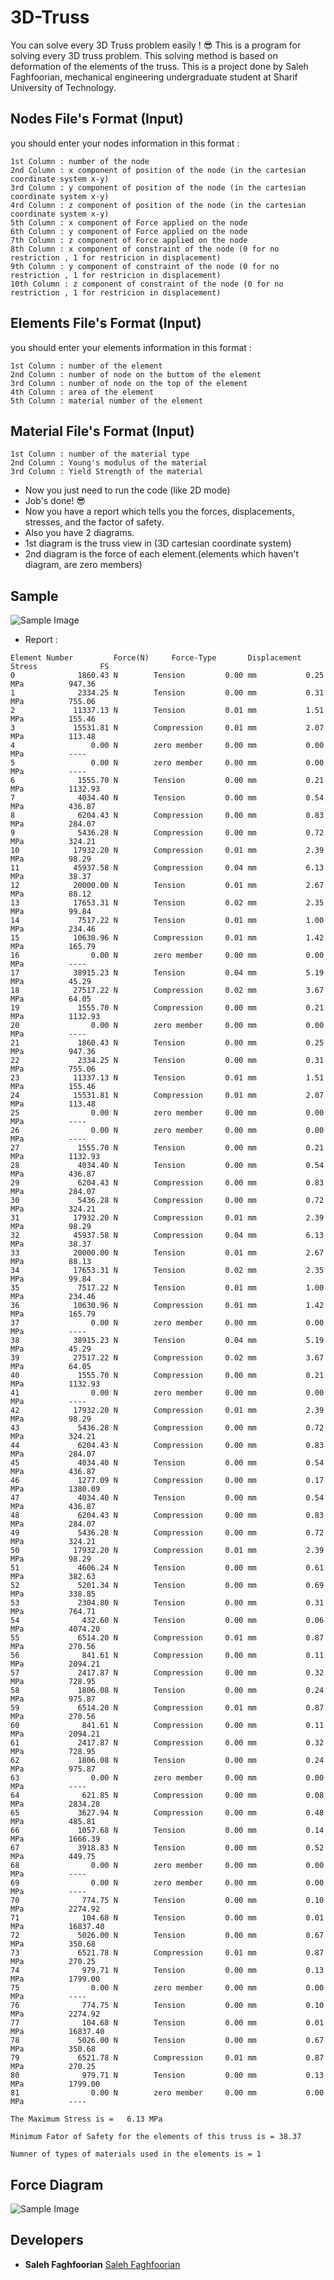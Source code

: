 # 3D-Truss
You can solve every 3D Truss problem easily ! :sunglasses:
This is a program for solving every 3D truss problem. This solving method is based on deformation of the elements of the truss.
This is a project done by Saleh Faghfoorian, mechanical engineering undergraduate student at Sharif University of Technology.

## Nodes File's Format (Input)
you should enter your nodes information in this format :
```
1st Column : number of the node
2nd Column : x component of position of the node (in the cartesian coordinate system x-y)
3rd Column : y component of position of the node (in the cartesian coordinate system x-y)
4rd Column : z component of position of the node (in the cartesian coordinate system x-y)
5th Column : x component of Force applied on the node
6th Column : y component of Force applied on the node
7th Column : z component of Force applied on the node
8th Column : x component of constraint of the node (0 for no restriction , 1 for restricion in displacement)
9th Column : y component of constraint of the node (0 for no restriction , 1 for restricion in displacement)
10th Column : z component of constraint of the node (0 for no restriction , 1 for restricion in displacement)
```
## Elements File's Format (Input)
you should enter your elements information in this format :
```
1st Column : number of the element
2nd Column : number of node on the buttom of the element
3rd Column : number of node on the top of the element
4th Column : area of the element
5th Column : material number of the element
```

## Material File's Format (Input)
```
1st Column : number of the material type
2nd Column : Young's modulus of the material
3rd Column : Yield Strength of the material
```
* Now you just need to run the code (like 2D mode)
* Job's done! :sunglasses:
* Now you have a report which tells you the forces, displacements, stresses, and the factor of safety.
* Also you have 2 diagrams.
* 1st diagram is the truss view in (3D cartesian coordinate system)
* 2nd diagram is the force of each element.(elements which haven't diagram, are zero members)


## Sample

![Sample Image](http://8upload.ir/uploads/f9008150.png)
* Report :
```
Element Number		   Force(N)		Force-Type	     Displacement	      Stress			  FS
0			   1860.43 N		Tension			0.00 mm		      0.25 MPa			947.36
1			   2334.25 N		Tension			0.00 mm		      0.31 MPa			755.06
2			  11337.13 N		Tension			0.01 mm		      1.51 MPa			155.46
3			  15531.81 N		Compression		0.01 mm		      2.07 MPa			113.48
4			      0.00 N		zero member		0.00 mm		      0.00 MPa			----		
5			      0.00 N		zero member		0.00 mm		      0.00 MPa			----		
6			   1555.70 N		Tension			0.00 mm		      0.21 MPa			1132.93
7			   4034.40 N		Tension			0.00 mm		      0.54 MPa			436.87
8			   6204.43 N		Compression		0.00 mm		      0.83 MPa			284.07
9			   5436.28 N		Compression		0.00 mm		      0.72 MPa			324.21
10			  17932.20 N		Compression		0.01 mm		      2.39 MPa			98.29
11			  45937.58 N		Compression		0.04 mm		      6.13 MPa			38.37
12			  20000.00 N		Tension			0.01 mm		      2.67 MPa			88.12
13			  17653.31 N		Tension			0.02 mm		      2.35 MPa			99.84
14			   7517.22 N		Tension			0.01 mm		      1.00 MPa			234.46
15			  10630.96 N		Compression		0.01 mm		      1.42 MPa			165.79
16			      0.00 N		zero member		0.00 mm		      0.00 MPa			----		
17			  38915.23 N		Tension			0.04 mm		      5.19 MPa			45.29
18			  27517.22 N		Compression		0.02 mm		      3.67 MPa			64.05
19			   1555.70 N		Compression		0.00 mm		      0.21 MPa			1132.93
20			      0.00 N		zero member		0.00 mm		      0.00 MPa			----		
21			   1860.43 N		Tension			0.00 mm		      0.25 MPa			947.36
22			   2334.25 N		Tension			0.00 mm		      0.31 MPa			755.06
23			  11337.13 N		Tension			0.01 mm		      1.51 MPa			155.46
24			  15531.81 N		Compression		0.01 mm		      2.07 MPa			113.48
25			      0.00 N		zero member		0.00 mm		      0.00 MPa			----		
26			      0.00 N		zero member		0.00 mm		      0.00 MPa			----		
27			   1555.70 N		Tension			0.00 mm		      0.21 MPa			1132.93
28			   4034.40 N		Tension			0.00 mm		      0.54 MPa			436.87
29			   6204.43 N		Compression		0.00 mm		      0.83 MPa			284.07
30			   5436.28 N		Compression		0.00 mm		      0.72 MPa			324.21
31			  17932.20 N		Compression		0.01 mm		      2.39 MPa			98.29
32			  45937.58 N		Compression		0.04 mm		      6.13 MPa			38.37
33			  20000.00 N		Tension			0.01 mm		      2.67 MPa			88.13
34			  17653.31 N		Tension			0.02 mm		      2.35 MPa			99.84
35			   7517.22 N		Tension			0.01 mm		      1.00 MPa			234.46
36			  10630.96 N		Compression		0.01 mm		      1.42 MPa			165.79
37			      0.00 N		zero member		0.00 mm		      0.00 MPa			----		
38			  38915.23 N		Tension			0.04 mm		      5.19 MPa			45.29
39			  27517.22 N		Compression		0.02 mm		      3.67 MPa			64.05
40			   1555.70 N		Compression		0.00 mm		      0.21 MPa			1132.93
41			      0.00 N		zero member		0.00 mm		      0.00 MPa			----		
42			  17932.20 N		Compression		0.01 mm		      2.39 MPa			98.29
43			   5436.28 N		Compression		0.00 mm		      0.72 MPa			324.21
44			   6204.43 N		Compression		0.00 mm		      0.83 MPa			284.07
45			   4034.40 N		Tension			0.00 mm		      0.54 MPa			436.87
46			   1277.09 N		Compression		0.00 mm		      0.17 MPa			1380.09
47			   4034.40 N		Tension			0.00 mm		      0.54 MPa			436.87
48			   6204.43 N		Compression		0.00 mm		      0.83 MPa			284.07
49			   5436.28 N		Compression		0.00 mm		      0.72 MPa			324.21
50			  17932.20 N		Compression		0.01 mm		      2.39 MPa			98.29
51			   4606.24 N		Tension			0.00 mm		      0.61 MPa			382.63
52			   5201.34 N		Tension			0.00 mm		      0.69 MPa			338.85
53			   2304.80 N		Tension			0.00 mm		      0.31 MPa			764.71
54			    432.60 N		Tension			0.00 mm		      0.06 MPa			4074.20
55			   6514.20 N		Compression		0.01 mm		      0.87 MPa			270.56
56			    841.61 N		Compression		0.00 mm		      0.11 MPa			2094.21
57			   2417.87 N		Compression		0.00 mm		      0.32 MPa			728.95
58			   1806.08 N		Tension			0.00 mm		      0.24 MPa			975.87
59			   6514.20 N		Compression		0.01 mm		      0.87 MPa			270.56
60			    841.61 N		Compression		0.00 mm		      0.11 MPa			2094.21
61			   2417.87 N		Compression		0.00 mm		      0.32 MPa			728.95
62			   1806.08 N		Tension			0.00 mm		      0.24 MPa			975.87
63			      0.00 N		zero member		0.00 mm		      0.00 MPa			----		
64			    621.85 N		Compression		0.00 mm		      0.08 MPa			2834.28
65			   3627.94 N		Compression		0.00 mm		      0.48 MPa			485.81
66			   1057.68 N		Tension			0.00 mm		      0.14 MPa			1666.39
67			   3918.83 N		Tension			0.00 mm		      0.52 MPa			449.75
68			      0.00 N		zero member		0.00 mm		      0.00 MPa			----		
69			      0.00 N		zero member		0.00 mm		      0.00 MPa			----		
70			    774.75 N		Tension			0.00 mm		      0.10 MPa			2274.92
71			    104.68 N		Tension			0.00 mm		      0.01 MPa			16837.40
72			   5026.00 N		Tension			0.00 mm		      0.67 MPa			350.68
73			   6521.78 N		Compression		0.01 mm		      0.87 MPa			270.25
74			    979.71 N		Tension			0.00 mm		      0.13 MPa			1799.00
75			      0.00 N		zero member		0.00 mm		      0.00 MPa			----		
76			    774.75 N		Tension			0.00 mm		      0.10 MPa			2274.92
77			    104.68 N		Tension			0.00 mm		      0.01 MPa			16837.40
78			   5026.00 N		Tension			0.00 mm		      0.67 MPa			350.68
79			   6521.78 N		Compression		0.01 mm		      0.87 MPa			270.25
80			    979.71 N		Tension			0.00 mm		      0.13 MPa			1799.00
81			      0.00 N		zero member		0.00 mm		      0.00 MPa			----		

The Maximum Stress is =   6.13 MPa

Minimum Fator of Safety for the elements of this truss is = 38.37

Numner of types of materials used in the elements is = 1
```
## Force Diagram

![Sample Image](http://8upload.ir/uploads/f1096174.png)

## Developers
* **Saleh Faghfoorian** [Saleh Faghfoorian](https://github.com/saleh-faghfoorian)
